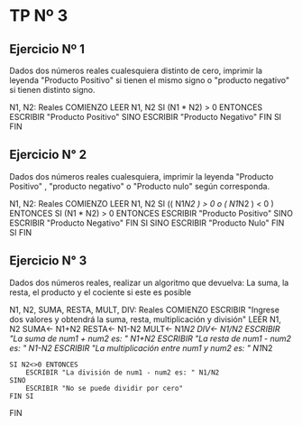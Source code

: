 # TP Nº 3

## Ejercicio Nº 1

Dados dos números reales cualesquiera distinto de cero, imprimir la leyenda "Producto Positivo" si tienen el mismo signo o "producto negativo" si tienen distinto signo.

N1, N2: Reales
COMIENZO
    LEER N1, N2
    SI (N1 * N2) > 0 ENTONCES
        ESCRIBIR "Producto Positivo"
    SINO
        ESCRIBIR "Producto Negativo"
    FIN SI
FIN

## Ejercicio N° 2

Dados dos números reales cualesquiera, imprimir la leyenda "Producto Positivo" ,
"producto negativo" o "Producto nulo" según corresponda.

N1, N2: Reales
COMIENZO
    LEER N1, N2
    SI (( N1*N2 ) > 0 o ( N1*N2 ) < 0 ) ENTONCES
        SI (N1 * N2) > 0 ENTONCES
            ESCRIBIR "Producto Positivo"
        SINO
            ESCRIBIR "Producto Negativo"
        FIN SI
    SINO ESCRIBIR "Producto Nulo"
    FIN SI
FIN

## Ejercicio N° 3

Dados dos números reales, realizar un algoritmo que devuelva: La suma, la resta, el
producto y el cociente si este es posible

N1, N2, SUMA, RESTA, MULT, DIV: Reales
COMIENZO
    ESCRIBIR "Ingrese dos valores y obtendrá la suma, resta, multiplicación y división"
    LEER N1, N2
    SUMA<- N1+N2
    RESTA<- N1-N2
    MULT<- N1*N2
    DIV<- N1/N2
    ESCRIBIR "La suma de num1 + num2 es: " N1+N2
    ESCRIBIR "La resta de num1 - num2 es: " N1-N2
    ESCRIBIR "La multiplicación entre num1 y num2 es: " N1*N2

    SI N2<>0 ENTONCES
        ESCRIBIR "La división de num1 - num2 es: " N1/N2
    SINO
        ESCRIBIR "No se puede dividir por cero"
    FIN SI
FIN
